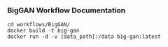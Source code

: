 ### BigGAN Workflow Documentation

```
cd workflows/BigGAN/
docker build -t big-gan
docker run -d -v [data_path]:/data big-gan:latest
```
